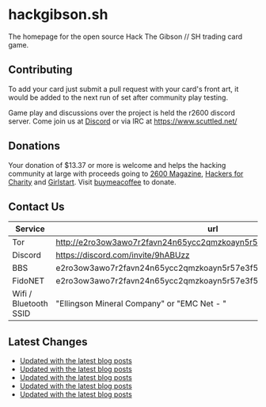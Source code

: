 # hackgibson.sh
The homepage for the open source Hack The Gibson // SH trading card game.


## Contributing

To add your card just submit a pull request with your card's front art, it would be added to the next run of set after community play testing.

Game play and discussions over the project is held the r2600 discord server. Come join us at [Discord](https://discord.com/invite/9hABUzz) or via IRC at https://www.scuttled.net/


## Donations

Your donation of $13.37 or more is welcome and helps the hacking community at large with proceeds going to [2600 Magazine](https://2600.com/), [Hackers for Charity](https://hackersforcharity.org) and [Girlstart](https://girlstart.org).  Visit [buymeacoffee](https://www.buymeacoffee.com/hackgibson.sh) to donate.


## Contact Us

Service | url
-|-
Tor | http://e2ro3ow3awo7r2favn24n65ycc2qmzkoayn5r57e3f56nvjwdcgg32ad.onion
Discord | https://discord.com/invite/9hABUzz
BBS | e2ro3ow3awo7r2favn24n65ycc2qmzkoayn5r57e3f56nvjwdcgg32ad.onion:23
FidoNET | e2ro3ow3awo7r2favn24n65ycc2qmzkoayn5r57e3f56nvjwdcgg32ad.onion:24554
Wifi / Bluetooth SSID | "Ellingson Mineral Company" or "EMC Net - <fidonet address>"

## Latest Changes
<!-- BLOG-POST-LIST:START -->
- [Updated with the latest blog posts](https://github.com/DFW2600/hackgibson.sh/commit/ae8d3c44f46ff2ab8b0308515b32a79fa9f6e16f)
- [Updated with the latest blog posts](https://github.com/DFW2600/hackgibson.sh/commit/4104f11239a96820c2f3bcf922d7d225e01d23e5)
- [Updated with the latest blog posts](https://github.com/DFW2600/hackgibson.sh/commit/5ba3995f69dfbdb67e4088c12a855cc41112b9ea)
- [Updated with the latest blog posts](https://github.com/DFW2600/hackgibson.sh/commit/c3f3d7428cd4a169bf4bc92ada88aafb7e755c11)
- [Updated with the latest blog posts](https://github.com/DFW2600/hackgibson.sh/commit/938cfde899ecc2646d3b91bfa021828a2f8786da)
<!-- BLOG-POST-LIST:END -->
